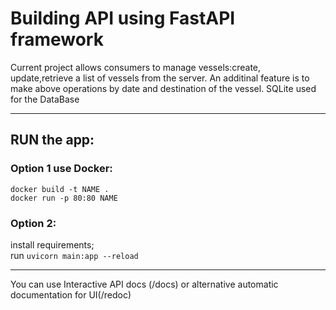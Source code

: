 
# Building API using FastAPI framework
Current project allows consumers to manage vessels:create, update,retrieve a list of vessels from the server.
An additinal feature is to make above operations by date and destination of the vessel. 
SQLite used for the DataBase 

-----

## RUN the app: </br>
###  Option 1 use Docker:
```docker build -t NAME .``` </br>
```docker run -p 80:80 NAME ```</br>


### Option 2:
install requirements;</br>
 run ``` uvicorn main:app --reload ```

----

You can use Interactive API docs (/docs) or alternative automatic documentation for UI(/redoc)
